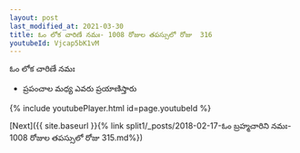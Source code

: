```yaml
---
layout: post
last_modified_at: 2021-03-30
title: ఓం లోక చారిణే నమః- 1008 రోజుల తపస్సులో రోజు  316
youtubeId: Vjcap5bK1vM
---
```

 
 
 ఓం లోక చారిణే నమః  
 
 -  ప్రపంచాల మధ్య ఎవరు ప్రయాణిస్తారు 
 
  
 
  
 
 
 
 
 
 


{% include youtubePlayer.html id=page.youtubeId %}
 
[Next]({{ site.baseurl }}{% link  split1/_posts/2018-02-17-ఓం బ్రహ్మచారిని నమః- 1008 రోజుల తపస్సులో రోజు  315.md%})
 
